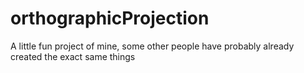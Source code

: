 # orthographicProjection
A little fun project of mine, some other people have probably already created the exact same things
